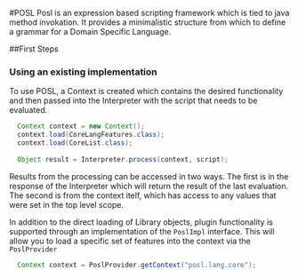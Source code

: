 #POSL
Posl is an expression based scripting framework which is tied to java method invokation. It provides a minimalistic structure from which to define a grammar for a Domain Specific Language. 


##First Steps
### Using an existing implementation
To use POSL, a Context is created which contains the desired functionality and then passed into the Interpreter with the script that needs to be evaluated.

```java
  Context context = new Context();
  context.load(CoreLangFeatures.class);
  context.load(CoreList.class);
  
  Object result = Interpreter.process(context, script);
```

Results from the processing can be accessed in two ways. The first is in the response of the Interpreter which will return the result of the last evaluation. The second is from the context itelf, which has access to any values that were set in the top level scope.

In addition to the direct loading of Library objects, plugin functionality is supported through an implementation of the ```PoslImpl``` interface. This will allow you to load a specific set of features into the context via the `PoslProvider`

```java
  Context context = PoslProvider.getContext("posl.lang.core");
```

